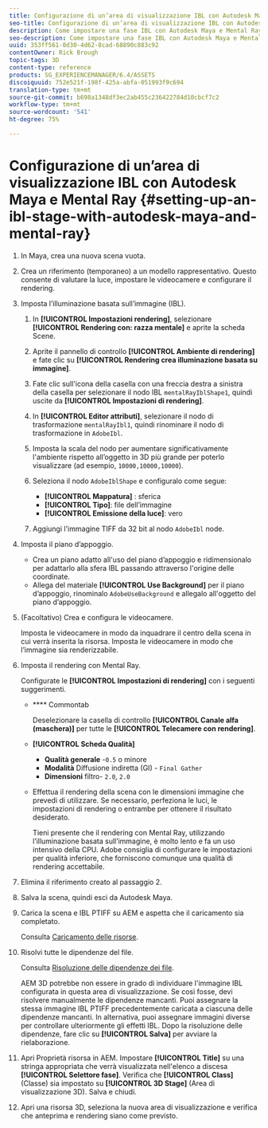 ```yaml
---
title: Configurazione di un’area di visualizzazione IBL con Autodesk Maya e Mental Ray
seo-title: Configurazione di un’area di visualizzazione IBL con Autodesk Maya e Mental Ray
description: Come impostare una fase IBL con Autodesk Maya e Mental Ray
seo-description: Come impostare una fase IBL con Autodesk Maya e Mental Ray
uuid: 353ff561-0d30-4d62-8cad-68890c883c92
contentOwner: Rick Brough
topic-tags: 3D
content-type: reference
products: SG_EXPERIENCEMANAGER/6.4/ASSETS
discoiquuid: 752e521f-198f-425a-abfa-051993f9c694
translation-type: tm+mt
source-git-commit: b698a1348df3ec2ab455c236422784d10cbcf7c2
workflow-type: tm+mt
source-wordcount: '541'
ht-degree: 75%

---
```



# Configurazione di un’area di visualizzazione IBL con Autodesk Maya e Mental Ray {#setting-up-an-ibl-stage-with-autodesk-maya-and-mental-ray}

1. In Maya, crea una nuova scena vuota.

1. Crea un riferimento (temporaneo) a un modello rappresentativo. Questo consente di valutare la luce, impostare le videocamere e configurare il rendering.
1. Imposta l’illuminazione basata sull’immagine (IBL).

   1. In **[!UICONTROL Impostazioni rendering]**, selezionare **[!UICONTROL Rendering con: razza mentale]** e aprite la scheda Scene.
   1. Aprite il pannello di controllo **[!UICONTROL Ambiente di rendering]** e fate clic su **[!UICONTROL Rendering crea illuminazione basata su immagine]**.
   1. Fate clic sull&#39;icona della casella con una freccia destra a sinistra della casella per selezionare il nodo IBL `mentalRayIblShape1`, quindi uscite da **[!UICONTROL Impostazioni di rendering]**.
   1. In **[!UICONTROL Editor attributi]**, selezionare il nodo di trasformazione `mentalRayIbl1`, quindi rinominare il nodo di trasformazione in `AdobeIbl`.
   1. Imposta la scala del nodo per aumentare significativamente l&#39;ambiente rispetto all’oggetto in 3D più grande per poterlo visualizzare (ad esempio, `10000,10000,10000`).
   1. Seleziona il nodo `AdobeIblShape` e configuralo come segue:

      * **[!UICONTROL Mappatura]** : sferica
      * **[!UICONTROL Tipo]**: file dell’immagine
      * **[!UICONTROL Emissione della luce]**: vero
   1. Aggiungi l&#39;immagine TIFF da 32 bit al nodo `AdobeIbl` node.


1. Imposta il piano d’appoggio.

   * Crea un piano adatto all&#39;uso del piano d’appoggio e ridimensionalo per adattarlo alla sfera IBL passando attraverso l&#39;origine delle coordinate.
   * Allega del materiale **[!UICONTROL Use Background]** per il piano d’appoggio, rinominalo `AdobeUseBackground` e allegalo all&#39;oggetto del piano d’appoggio.

1. (Facoltativo) Crea e configura le videocamere.

   Imposta le videocamere in modo da inquadrare il centro della scena in cui verrà inserita la risorsa. Imposta le videocamere in modo che l’immagine sia renderizzabile.

1. Imposta il rendering con Mental Ray.

   Configurate le **[!UICONTROL Impostazioni di rendering]** con i seguenti suggerimenti.

   * **** Commontab

      Deselezionare la casella di controllo **[!UICONTROL Canale alfa (maschera)]** per tutte le **[!UICONTROL Telecamere con rendering]**.

   * **[!UICONTROL Scheda Qualità]**

      * **Qualità generale** -`0.5` o minore
      * **Modalità**  Diffusione indiretta (GI) -  `Final Gather`
      * **Dimensioni**  filtro-  `2.0`,  `2.0`
   * Effettua il rendering della scena con le dimensioni immagine che prevedi di utilizzare. Se necessario, perfeziona le luci, le impostazioni di rendering o entrambe per ottenere il risultato desiderato.

       Tieni presente che il rendering con Mental Ray, utilizzando l’illuminazione basata sull’immagine, è molto lento e fa un uso intensivo della CPU. Adobe consiglia di configurare le impostazioni per qualità inferiore, che forniscono comunque una qualità di rendering accettabile.


1. Elimina il riferimento creato al passaggio 2.

1. Salva la scena, quindi esci da Autodesk Maya.

1. Carica la scena e IBL PTIFF su AEM e aspetta che il caricamento sia completato.

   Consulta [Caricamento delle risorse](managing-assets-touch-ui.md#uploading-assets).

1. Risolvi tutte le dipendenze del file.

   Consulta [Risoluzione delle dipendenze dei file](resolve-file-dependencies.md).

   AEM 3D potrebbe non essere in grado di individuare l&#39;immagine IBL configurata in questa area di visualizzazione. Se così fosse, devi risolvere manualmente le dipendenze mancanti. Puoi assegnare la stessa immagine IBL PTIFF precedentemente caricata a ciascuna delle dipendenze mancanti. In alternativa, puoi assegnare immagini diverse per controllare ulteriormente gli effetti IBL. Dopo la risoluzione delle dipendenze, fare clic su **[!UICONTROL Salva]** per avviare la rielaborazione.

1. Apri Proprietà risorsa in AEM. Impostare **[!UICONTROL Title]** su una stringa appropriata che verrà visualizzata nell&#39;elenco a discesa **[!UICONTROL Selettore fase]**. Verifica che **[!UICONTROL Class]** (Classe) sia impostato su **[!UICONTROL 3D Stage]** (Area di visualizzazione 3D). Salva e chiudi.

1. Apri una risorsa 3D, seleziona la nuova area di visualizzazione e verifica che anteprima e rendering siano come previsto.

